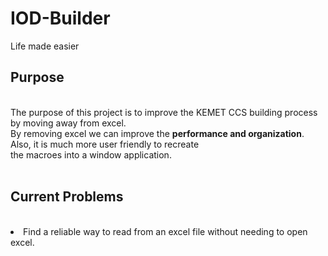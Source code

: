 # IOD-Builder
Life made easier

<h2>Purpose</h2> <br/>
The purpose of this project is to improve the KEMET CCS building process by moving away from excel.<br/>
By removing excel we can improve the <b>performance and organization</b>. Also, it is much more user friendly to recreate <br/>
the macroes into a window application.<br/>
<br/>
<h2>Current Problems</h2> <br/>
<li>
<ui>Find a reliable way to read from an excel file without needing to open excel.</ui>
</li>
